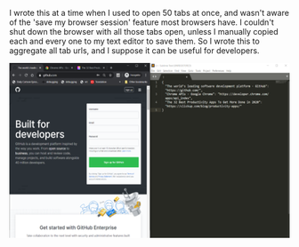 I wrote this at a time when I used to open 50 tabs at once, and wasn't aware of the 'save my browser session' feature most browsers have. I couldn't shut down the browser with all those tabs open, unless I manually copied each and every one to my text editor to save them. So I wrote this to aggregate all tab urls, and I suppose it can be useful for developers.

![screenshot](working.png)